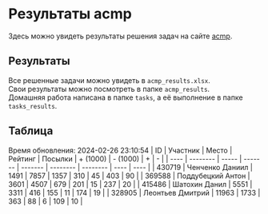 # Результаты acmp
Здесь можно увидеть результаты решения задач на сайте [acmp](https://acmp.ru). 

## Результаты
Все решенные задачи можно увидеть в `acmp_results.xlsx`.   
Свои результаты можно посмотреть в папке `acmp_results`.  
Домашняя работа написана в папке `tasks`, а её выполнение в папке `tasks_results`.

## Таблица
Время обновления: 2024-02-26 23:10:54
| ID   | Участник | Место | Рейтинг | Посылки | + (1000) | - (1000) | +    | -    |
| ---- | -------- | ----- | ------- | ------- | -------- | -------- | ---- | ---- |
| 430719 | Ченченко Даниил | 1491 | 7857 | 1357 | 310 | 45 | 403 | 90 |
| 369588 | Поддубецкий Антон | 3601 | 4507 | 679 | 201 | 15 | 237 | 20 |
| 415486 | Шатохин Данил | 5551 | 3311 | 416 | 155 | 11 | 174 | 19 |
| 328905 | Леонтьев Дмитрий | 11963 | 1733 | 363 | 88 | 6 | 109 | 10 |
